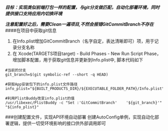 
***目标：实现类似前端打包一样的配置，与git分支做匹配，自动化部署环境，同时提供接口支持应用内切换环境***

***注意配置好之后，需要Clean一遍项目,不然会报错GitCommitBranch不存在***
####在项目中获取git信息
1. 在Info.plist增加GitCommitBranch（名字自定，表达清晰即可）项，用于记录分支名称
2. 在 Xcode(TARGETS项目target) - Build Phases - New Run Script Phase，增加脚本配置，用于获取git信息并更新到Info.plist中, 脚本代码如下

```
#当前的分支
git_branch=$(git symbolic-ref --short -q HEAD)

#获取App安装包下的info.plist文件路径
info_plist="${BUILT_PRODUCTS_DIR}/${EXECUTABLE_FOLDER_PATH}/Info.plist"

#利用PlistBuddy改变info.plist的值
/usr/libexec/PlistBuddy -c "Set :'GitCommitBranch'    '${git_branch}'"                 "${info_plist}"

```

###创建配置文件，实现API环境自动部署
创建AutoConfig单例，实现自动化部署逻辑，提供一切受环境影响的接口供外部调用即可

